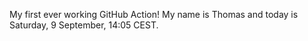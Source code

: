 My first ever working GitHub Action!
My name is Thomas and today is Saturday, 9 September, 14:05 CEST. 
